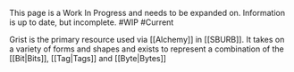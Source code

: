 This page is a Work In Progress and needs to be expanded on. Information is up to date, but incomplete. #WIP #Current 

Grist is the primary resource used via [[Alchemy]] in [[SBURB]]. It takes on a variety of forms and shapes and exists to represent a combination of the [[Bit|Bits]], [[Tag|Tags]] and [[Byte|Bytes]]